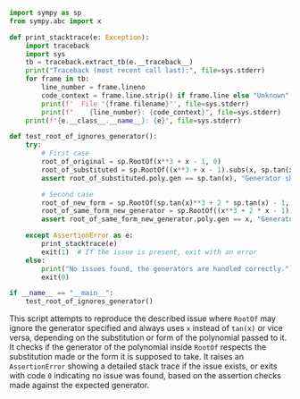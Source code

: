 ```python
import sympy as sp
from sympy.abc import x

def print_stacktrace(e: Exception):
    import traceback
    import sys
    tb = traceback.extract_tb(e.__traceback__)
    print("Traceback (most recent call last):", file=sys.stderr)
    for frame in tb:
        line_number = frame.lineno
        code_context = frame.line.strip() if frame.line else "Unknown"
        print(f'  File "{frame.filename}"', file=sys.stderr)
        print(f"    {line_number}: {code_context}", file=sys.stderr)
    print(f"{e.__class__.__name__}: {e}", file=sys.stderr)

def test_root_of_ignores_generator():
    try:
        # First case
        root_of_original = sp.RootOf(x**3 + x - 1, 0)
        root_of_substituted = sp.RootOf((x**3 + x - 1).subs(x, sp.tan(x)), 0)
        assert root_of_substituted.poly.gen == sp.tan(x), "Generator should be tan(x) but got {}".format(root_of_substituted.poly.gen)

        # Second case
        root_of_new_form = sp.RootOf(sp.tan(x)**3 + 2 * sp.tan(x) - 1, 0)
        root_of_same_form_new_generator = sp.RootOf((x**3 + 2 * x - 1), 0)
        assert root_of_same_form_new_generator.poly.gen == x, "Generator should be x but got {}".format(root_of_same_form_new_generator.poly.gen)

    except AssertionError as e:
        print_stacktrace(e)
        exit(1)  # If the issue is present, exit with an error
    else:
        print("No issues found, the generators are handled correctly.")
        exit(0)

if __name__ == "__main__":
    test_root_of_ignores_generator()
```

This script attempts to reproduce the described issue where `RootOf` may ignore the generator specified and always uses `x` instead of `tan(x)` or vice versa, depending on the substitution or form of the polynomial passed to it. It checks if the generator of the polynomial inside `RootOf` respects the substitution made or the form it is supposed to take. It raises an `AssertionError` showing a detailed stack trace if the issue exists, or exits with code `0` indicating no issue was found, based on the assertion checks made against the expected generator.